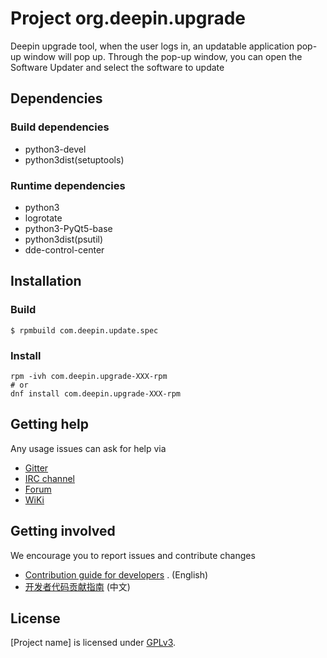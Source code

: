 # Project org.deepin.upgrade

Deepin upgrade tool, when the user logs in, an updatable application pop-up window will pop up. Through the pop-up
window, you can open the Software Updater and select the software to update

## Dependencies

### Build dependencies

- python3-devel
- python3dist(setuptools)

### Runtime dependencies

- python3
- logrotate
- python3-PyQt5-base
- python3dist(psutil)
- dde-control-center

## Installation

### Build

````
$ rpmbuild com.deepin.update.spec
````

### Install

```
rpm -ivh com.deepin.upgrade-XXX-rpm
# or
dnf install com.deepin.upgrade-XXX-rpm
```

## Getting help

Any usage issues can ask for help via

* [Gitter](https://gitter.im/orgs/linuxdeepin/rooms)
* [IRC channel](https://webchat.freenode.net/?channels=deepin)
* [Forum](https://bbs.deepin.org)
* [WiKi](https://wiki.deepin.org/)

## Getting involved

We encourage you to report issues and contribute changes

* [Contribution guide for developers](https://github.com/linuxdeepin/developer-center/wiki/Contribution-Guidelines-for-Developers-en)
  . (English)
* [开发者代码贡献指南](https://github.com/linuxdeepin/developer-center/wiki/Contribution-Guidelines-for-Developers) (中文)

## License

[Project name] is licensed under [GPLv3](LICENSE).
